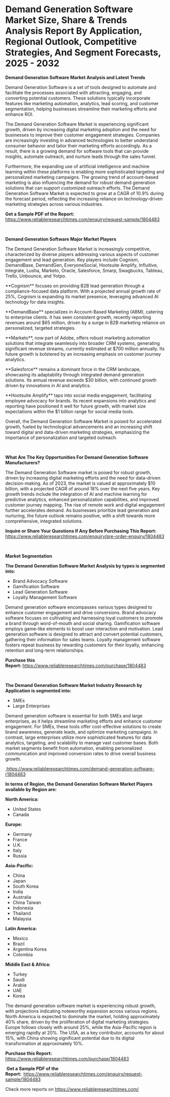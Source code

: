 <p><h1>Demand Generation Software Market Size, Share & Trends Analysis Report By Application, Regional Outlook, Competitive Strategies, And Segment Forecasts, 2025 - 2032</h1></p><p><strong>Demand Generation Software Market Analysis and Latest Trends</strong></p>
<p><p>Demand Generation Software is a set of tools designed to automate and facilitate the processes associated with attracting, engaging, and converting potential customers. These solutions typically incorporate features like marketing automation, analytics, lead scoring, and customer segmentation, helping businesses streamline their marketing efforts and enhance ROI.</p><p>The Demand Generation Software Market is experiencing significant growth, driven by increasing digital marketing adoption and the need for businesses to improve their customer engagement strategies. Companies are increasingly investing in advanced technologies to better understand consumer behavior and tailor their marketing efforts accordingly. As a result, there is a growing demand for software tools that can provide insights, automate outreach, and nurture leads through the sales funnel.</p><p>Furthermore, the expanding use of artificial intelligence and machine learning within these platforms is enabling more sophisticated targeting and personalized marketing campaigns. The growing trend of account-based marketing is also influencing the demand for robust demand generation solutions that can support customized outreach efforts. The Demand Generation Software Market is expected to grow at a CAGR of 10.9% during the forecast period, reflecting the increasing reliance on technology-driven marketing strategies across various industries.</p></p>
<p><strong>Get a Sample PDF of the Report:&nbsp;</strong> <a href="https://www.reliableresearchtimes.com/enquiry/request-sample/1804483?utm_campaign=3059&utm_medium=2&utm_source=Github&utm_content=ia&utm_term=09032025&utm_id=demand-generation-software">https://www.reliableresearchtimes.com/enquiry/request-sample/1804483</a></p>
<p>&nbsp;</p>
<p><strong>Demand Generation Software Major Market Players</strong></p>
<p><p>The Demand Generation Software Market is increasingly competitive, characterized by diverse players addressing various aspects of customer engagement and lead generation. Key players include Cognism, DemandBase, DemandGen, EveryoneSocial, Hootsuite Amplify, Influitive, Integrate, Lusha, Marketo, Oracle, Salesforce, Smarp, Swagbucks, Tableau, Trello, Unbounce, and Yotpo.</p><p>**Cognism** focuses on providing B2B lead generation through a compliance-focused data platform. With a projected annual growth rate of 25%, Cognism is expanding its market presence, leveraging advanced AI technology for data insights. </p><p>**DemandBase** specializes in Account-Based Marketing (ABM), catering to enterprise clients. It has seen consistent growth, recently reporting revenues around $65 million, driven by a surge in B2B marketing reliance on personalized, targeted strategies.</p><p>**Marketo**, now part of Adobe, offers robust marketing automation solutions that integrate seamlessly into broader CRM systems, generating significant revenue streams, currently estimated at $700 million annually. Its future growth is bolstered by an increasing emphasis on customer journey analytics.</p><p>**Salesforce** remains a dominant force in the CRM landscape, showcasing its adaptability through integrated demand generation solutions. Its annual revenue exceeds $30 billion, with continued growth driven by innovations in AI and analytics.</p><p>**Hootsuite Amplify** taps into social media engagement, facilitating employee advocacy for brands. Its recent expansions into analytics and reporting have positioned it well for future growth, with market size expectations within the $1 billion range for social media tools.</p><p>Overall, the Demand Generation Software Market is poised for accelerated growth, fueled by technological advancements and an increasing shift toward digital and data-driven marketing strategies, emphasizing the importance of personalization and targeted outreach.</p></p>
<p>&nbsp;</p>
<p><strong>What Are The Key Opportunities For Demand Generation Software Manufacturers?</strong></p>
<p><p>The Demand Generation Software market is poised for robust growth, driven by increasing digital marketing efforts and the need for data-driven decision-making. As of 2023, the market is valued at approximately $10 billion, with a projected CAGR of around 18% over the next five years. Key growth trends include the integration of AI and machine learning for predictive analytics, enhanced personalization capabilities, and improved customer journey mapping. The rise of remote work and digital engagement further accelerates demand. As businesses prioritize lead generation and nurturing, the future outlook remains positive, with a shift towards more comprehensive, integrated solutions.</p></p>
<p><strong>Inquire or Share Your Questions If Any Before Purchasing This Report:</strong> <a href="https://www.reliableresearchtimes.com/enquiry/pre-order-enquiry/1804483?utm_campaign=3059&utm_medium=2&utm_source=Github&utm_content=ia&utm_term=09032025&utm_id=demand-generation-software">https://www.reliableresearchtimes.com/enquiry/pre-order-enquiry/1804483</a></p>
<p>&nbsp;</p>
<p><strong>Market Segmentation</strong></p>
<p><strong>The Demand Generation Software Market Analysis by types is segmented into:</strong></p>
<p><ul><li>Brand Advocacy Software</li><li>Gamification Software</li><li>Lead Generation Software</li><li>Loyalty Management Software</li></ul></p>
<p><p>Demand generation software encompasses various types designed to enhance customer engagement and drive conversions. Brand advocacy software focuses on cultivating and harnessing loyal customers to promote a brand through word-of-mouth and social sharing. Gamification software employs game-like elements to boost user interaction and motivation. Lead generation software is designed to attract and convert potential customers, gathering their information for sales teams. Loyalty management software fosters repeat business by rewarding customers for their loyalty, enhancing retention and long-term relationships.</p></p>
<p><strong>Purchase this Report:&nbsp;</strong><a href="https://www.reliableresearchtimes.com/purchase/1804483?utm_campaign=3059&utm_medium=2&utm_source=Github&utm_content=ia&utm_term=09032025&utm_id=demand-generation-software">https://www.reliableresearchtimes.com/purchase/1804483</a></p>
<p>&nbsp;</p>
<p><strong>The Demand Generation Software Market Industry Research by Application is segmented into:</strong></p>
<p><ul><li>SMEs</li><li>Large Enterprises</li></ul></p>
<p><p>Demand generation software is essential for both SMEs and large enterprises, as it helps streamline marketing efforts and enhance customer engagement. For SMEs, these tools offer cost-effective solutions to create brand awareness, generate leads, and optimize marketing campaigns. In contrast, large enterprises utilize more sophisticated features for data analytics, targeting, and scalability to manage vast customer bases. Both market segments benefit from automation, enabling personalized communication and improved conversion rates to drive overall business growth.</p></p>
<p><a href="https://www.reliableresearchtimes.com/demand-generation-software-r1804483?utm_campaign=3059&utm_medium=2&utm_source=Github&utm_content=ia&utm_term=09032025&utm_id=demand-generation-software">&nbsp;https://www.reliableresearchtimes.com/demand-generation-software-r1804483</a></p>
<p><strong>In terms of Region, the Demand Generation Software Market Players available by Region are:</strong></p>
<p>
    <p> <strong> North America: </strong>
        <ul>
            <li>United States</li>
            <li>Canada</li>
        </ul>
        </p> 
    <p> <strong> Europe: </strong>
        <ul>
            <li>Germany</li>
            <li>France</li>
            <li>U.K.</li>
            <li>Italy</li>
            <li>Russia</li>
        </ul>
        </p> 
    <p> <strong> Asia-Pacific: </strong>
        <ul>
            <li>China</li>
            <li>Japan</li>
            <li>South Korea</li>
            <li>India</li>
            <li>Australia</li>
            <li>China Taiwan</li>
            <li>Indonesia</li>
            <li>Thailand</li>
            <li>Malaysia</li>
        </ul>
        </p> 
    <p> <strong> Latin America: </strong>
        <ul>
            <li>Mexico</li>
            <li>Brazil</li>
            <li>Argentina Korea</li>
            <li>Colombia</li>
        </ul>
        </p> 
    <p> <strong> Middle East & Africa: </strong>
        <ul>
            <li>Turkey</li>
            <li>Saudi</li>
            <li>Arabia</li>
            <li>UAE</li>
            <li>Korea</li>
        </ul>
    </p>
    </p>
<p><p>The demand generation software market is experiencing robust growth, with projections indicating noteworthy expansion across various regions. North America is expected to dominate the market, holding approximately 40% share, driven by the proliferation of digital marketing strategies. Europe follows closely with around 25%, while the Asia-Pacific region is emerging rapidly at 20%. The USA, as a key contributor, accounts for about 15%, with China showing significant potential due to its digital transformation at approximately 10%.</p></p>
<p><strong>Purchase this Report: </strong><a href="https://www.reliableresearchtimes.com/purchase/1804483?utm_campaign=3059&utm_medium=2&utm_source=Github&utm_content=ia&utm_term=09032025&utm_id=demand-generation-software">https://www.reliableresearchtimes.com/purchase/1804483</a></p>
<p>&nbsp;<strong>Get a Sample PDF of the Report:&nbsp;&nbsp;</strong><a href="https://www.reliableresearchtimes.com/enquiry/request-sample/1804483?utm_campaign=3059&utm_medium=2&utm_source=Github&utm_content=ia&utm_term=09032025&utm_id=demand-generation-software">https://www.reliableresearchtimes.com/enquiry/request-sample/1804483</a></p>
<p><strong></strong></p>
<p>Check more reports on <a href="https://www.reliableresearchtimes.com/?utm_campaign=3059&utm_medium=2&utm_source=Github&utm_content=ia&utm_term=09032025&utm_id=demand-generation-software">https://www.reliableresearchtimes.com/</a></p>